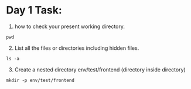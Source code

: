 # Day 1 Task: 

1. how to check your present working directory.
```
pwd
```
2. List all the files or directories including hidden files.
```
ls -a
```
3. Create a nested directory env/test/frontend (directory inside directory)
```
mkdir -p env/test/frontend
```
